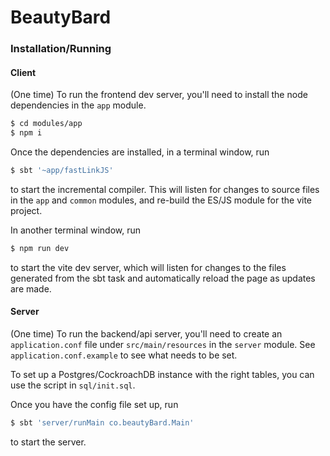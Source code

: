 # BeautyBard

### Installation/Running

#### Client

(One time) To run the frontend dev server, you'll need to install the node dependencies in the `app` module.
```sh
$ cd modules/app
$ npm i
```

Once the dependencies are installed, in a terminal window, run
```sh
$ sbt '~app/fastLinkJS'
```
to start the incremental compiler. This will listen for changes to source files
in the `app` and `common` modules, and re-build the ES/JS module for the vite project.

In another terminal window, run
```sh
$ npm run dev
```
to start the vite dev server, which will listen for changes to the files generated from
the sbt task and automatically reload the page as updates are made.

#### Server

(One time) To run the backend/api server, you'll need to create an `application.conf` file under
`src/main/resources` in the `server` module. See `application.conf.example` to see what needs to be set.

To set up a Postgres/CockroachDB instance with the right tables, you can use the script in `sql/init.sql`.

Once you have the config file set up, run
```sh
$ sbt 'server/runMain co.beautyBard.Main'
```
to start the server.
